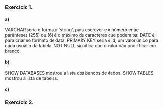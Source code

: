 ### Exercício 1.

#### a)
VARCHAR seria o formato 'string', para escrever e o número entre parênteses (255) ou (6) é o máximo de caracteres que podem ter.
DATE é para criar no formato de data.
PRIMARY KEY seria o id, um valor único para cada usuário da tabela.
NOT NULL significa que o valor não pode ficar em branco.

#### b)
SHOW DATABASES mostrou a lista dos bancos de dados. SHOW TABLES mostrou a lista de tabelas.

#### c)

### Exercício 2.